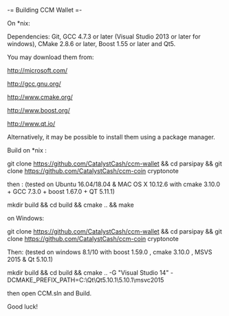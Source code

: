 -= Building CCM Wallet =-

On *nix:

Dependencies: Git, GCC 4.7.3 or later (Visual Studio 2013 or later for windows), CMake 2.8.6 or later, Boost 1.55 or later and Qt5.

You may download them from:

http://microsoft.com/

http://gcc.gnu.org/

http://www.cmake.org/

http://www.boost.org/

http://www.qt.io/

Alternatively, it may be possible to install them using a package manager.

Build on *nix :

git clone https://github.com/CatalystCash/ccm-wallet && cd parsipay && git clone https://github.com/CatalystCash/ccm-coin cryptonote

then : (tested on Ubuntu 16.04/18.04 & MAC OS X 10.12.6 with cmake 3.10.0 + GCC 7.3.0 + boost 1.67.0 + QT 5.11.1)

mkdir build && cd build && cmake .. && make

on Windows:

git clone https://github.com/CatalystCash/ccm-wallet && cd parsipay && git clone https://github.com/CatalystCash/ccm-coin cryptonote

Then: (tested on windows 8.1/10 with boost 1.59.0 , cmake 3.10.0 , MSVS 2015 & Qt 5.10.1)

mkdir build && cd build && cmake .. -G "Visual Studio 14" -DCMAKE_PREFIX_PATH=C:\Qt\Qt5.10.1\5.10.1\msvc2015

then open CCM.sln and Build.

Good luck!
